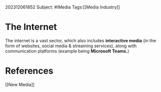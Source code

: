 202312061852
Subject: #iMedia 
Tags:[[Media Industry]]

# The Internet

The internet is a vast sector, which also includes **interactive media** (in the form of websites, social media & streaming services), along with communication platforms (example being **Microsoft Teams.**)
# **References**

[[New Media]]